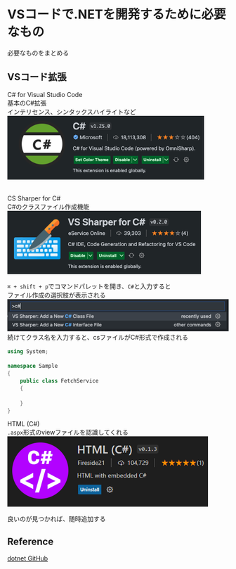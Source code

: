 # VSコードで.NETを開発するために必要なもの
必要なものをまとめる

## VSコード拡張
C# for Visual Studio Code<br>
基本のC#拡張<br>
インテリセンス、シンタックスハイライトなど<br>
![ex_c#](img/net_ex_csharp.png)
<br>
<br>

CS Sharper for C#<br>
C#のクラスファイル作成機能<br>
![ex_csharper](img/net_ex_csharper.png)<br>

`⌘ + shift + p`でコマンドパレットを開き、`C#`と入力すると<br>
ファイル作成の選択肢が表示される<br>
![ex_csharper](img/net_ex_csharper_usage.png)<br>
続けてクラス名を入力すると、csファイルがC#形式で作成される<br>

```C#
using System;

namespace Sample
{
    public class FetchService
    {

    }
}
```

HTML (C#)<br>
`.aspx`形式のviewファイルを認識してくれる<br>
![ex_csharper](img/net_ex_csharp_aspx.png)<br>

良いのが見つかれば、随時追加する

## Reference
[dotnet GitHub](https://github.com/dotnet)<br>
